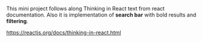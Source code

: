 This mini project follows along Thinking in React text from react documentation.
Also it is implementation of <b>search bar</b> with bold results and <b>filtering</b>.

https://reactjs.org/docs/thinking-in-react.html